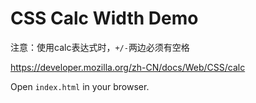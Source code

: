 CSS Calc Width Demo
===================

注意：使用calc表达式时，`+/-`两边必须有空格

https://developer.mozilla.org/zh-CN/docs/Web/CSS/calc

Open `index.html` in your browser.
